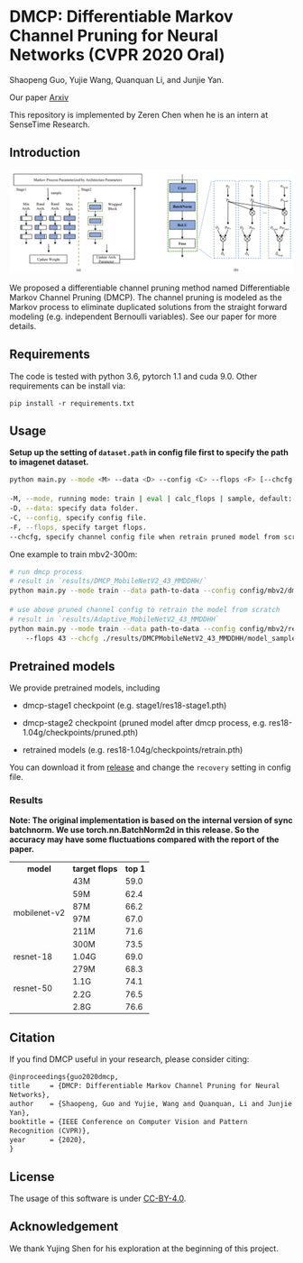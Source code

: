 # DMCP: Differentiable Markov Channel Pruning for Neural Networks (CVPR 2020 Oral)

Shaopeng Guo, Yujie Wang, Quanquan Li, and Junjie Yan.

Our paper [Arxiv](https://arxiv.org/abs/2005.03354)

This repository is implemented by Zeren Chen when he is an intern at SenseTime Research.

## Introduction

![dmcp_process](./assets/dmcp.png)

We proposed a differentiable channel pruning method named Differentiable Markov Channel Pruning (DMCP).
The channel pruning is modeled as the Markov process to eliminate duplicated solutions from the straight forward modeling (e.g. independent Bernoulli variables).
See our paper for more details.

## Requirements

The code is tested with python 3.6, pytorch 1.1 and cuda 9.0. Other requirements can be install via:

    pip install -r requirements.txt
 
## Usage

**Setup up the setting of `dataset.path` in config file first to specify the path to imagenet dataset.**

```bash
python main.py --mode <M> --data <D> --config <C> --flops <F> [--chcfg <H>]

-M, --mode, running mode: train | eval | calc_flops | sample, default: eval.
-D, --data: specify data folder.
-C, --config, specify config file.
-F, --flops, specify target flops.
--chcfg, specify channel config file when retrain pruned model from scratch.
```
 
One example to train mbv2-300m:
 
```bash
# run dmcp process
# result in `results/DMCP_MobileNetV2_43_MMDDHH/`
python main.py --mode train --data path-to-data --config config/mbv2/dmcp.yaml --flops 43

# use above pruned channel config to retrain the model from scratch
# result in `results/Adaptive_MobileNetV2_43_MMDDHH`
python main.py --mode train --data path-to-data --config config/mbv2/retrain.yaml \ 
    --flops 43 --chcfg ./results/DMCPMobileNetV2_43_MMDDHH/model_sample/expected_ch
```

## Pretrained models

We provide pretrained models, including

* dmcp-stage1 checkpoint (e.g. stage1/res18-stage1.pth)

* dmcp-stage2 checkpoint (pruned model after dmcp process, e.g. res18-1.04g/checkpoints/pruned.pth)

* retrained models (e.g. res18-1.04g/checkpoints/retrain.pth)

You can download it from [release]() and change the `recovery` setting in config file.

### Results

**Note: The original implementation is based on the internal version of sync batchnorm. We use torch.nn.BatchNorm2d in this release.
So the accuracy may have some fluctuations compared with the report of the paper.**

<table>
    <tr>
        <th>model</th>
        <th>target flops</th>
        <th>top 1</th>
    </tr>
    <tr>
        <td rowspan=6>mobilenet-v2</td>
        <td>43M</td>
        <td>59.0</td>
    </tr>
    <tr>
        <td>59M</td>
        <td>62.4</td>
    </tr>
    <tr>
        <td>87M</td>
        <td>66.2</td>
    </tr>
    <tr>
        <td>97M</td>
        <td>67.0</td>
    </tr>
    <tr>
        <td>211M</td>
        <td>71.6</td>
    </tr>
    <tr>
        <td>300M</td>
        <td>73.5</td>
    </tr>
    <tr>
        <td rowspan=1>resnet-18</td>
        <td>1.04G</td>
        <td>69.0</td>
    </tr>
    <tr>
        <td rowspan=4>resnet-50</td>
        <td>279M</td>
        <td>68.3</td>
    </tr>
    <tr>
        <td>1.1G</td>
        <td>74.1</td>
    </tr>
    <tr>
        <td>2.2G</td>
        <td>76.5</td>
    </tr>
    <tr>
        <td>2.8G</td>
        <td>76.6</td>
    </tr>
</table>

## Citation

If you find DMCP useful in your research, please consider citing:

    @inproceedings{guo2020dmcp,
    title     = {DMCP: Differentiable Markov Channel Pruning for Neural Networks},
    author    = {Shaopeng, Guo and Yujie, Wang and Quanquan, Li and Junjie Yan},
    booktitle = {IEEE Conference on Computer Vision and Pattern Recognition (CVPR)},
    year      = {2020},
    }

## License

The usage of this software is under [CC-BY-4.0](LICENSE).

## Acknowledgement

We thank Yujing Shen for his exploration at the beginning of this project.
